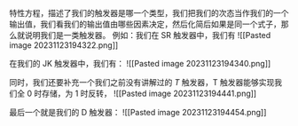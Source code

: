 特性方程，描述了我们的触发器是哪一个类型，我们把我们的次态当作我们的一个输出值，我们看我们的输出值由哪些因素决定，然后化简后如果是同一个式子，那么就说明我们是一类触发器。
例如：我们在 SR 触发器中，我们有
![[Pasted image 20231123194322.png]]

在我们的 JK 触发器中，我们有：
![[Pasted image 20231123194340.png]]

同时，我们还要补充一个我们之前没有讲解过的 $T$ 触发器，T 触发器能够实现我们全 0 时存储，为 1 时反转，
![[Pasted image 20231123194441.png]]

最后一个就是我们的 D 触发器：
![[Pasted image 20231123194454.png]]
